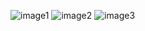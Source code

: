 ![image1](https://github.com/user-attachments/assets/b6038e0f-d807-4cea-8bb9-99963ceee9a4)
![image2](https://github.com/user-attachments/assets/7bf7448c-fa9b-4f6e-b973-48604cf6ceb7)
![image3](https://github.com/user-attachments/assets/aa41bf52-c1cf-4803-8804-f96b0e549f71)
